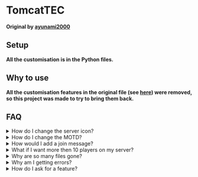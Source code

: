 [//]: # (Please click the "Open preview" button before viewing)
[//]: # (Please click the "Open preview" button before viewing)
[//]: # (Please click the "Open preview" button before viewing)
[//]: # (Please click the "Open preview" button before viewing)
[//]: # (Please click the "Open preview" button before viewing)
[//]: # (Please click the "Open preview" button before viewing)
[//]: # (Please click the "Open preview" button before viewing)
[//]: # (Please click the "Open preview" button before viewing)
[//]: # (Please click the "Open preview" button before viewing)
[//]: # (Please click the "Open preview" button before viewing)
[//]: # (Please click the "Open preview" button before viewing)
[//]: # (Please click the "Open preview" button before viewing)
[//]: # (Please click the "Open preview" button before viewing)
[//]: # (Please click the "Open preview" button before viewing)
[//]: # (Please click the "Open preview" button before viewing)
[//]: # (Please click the "Open preview" button before viewing)
[//]: # (Please click the "Open preview" button before viewing)
[//]: # (Please click the "Open preview" button before viewing)
[//]: # (Please click the "Open preview" button before viewing)
[//]: # (Please click the "Open preview" button before viewing)
[//]: # (Please click the "Open preview" button before viewing)
[//]: # (Please click the "Open preview" button before viewing)
[//]: # (Please click the "Open preview" button before viewing)
[//]: # (Please click the "Open preview" button before viewing)
[//]: # (Please click the "Open preview" button before viewing)
[//]: # (Please click the "Open preview" button before viewing)
[//]: # (Please click the "Open preview" button before viewing)
[//]: # (Please click the "Open preview" button before viewing)
[//]: # (Please click the "Open preview" button before viewing)
[//]: # (Please click the "Open preview" button before viewing)
[//]: # (Please click the "Open preview" button before viewing)
[//]: # (Please click the "Open preview" button before viewing)
[//]: # (Please click the "Open preview" button before viewing)
[//]: # (Please click the "Open preview" button before viewing)
[//]: # (Please click the "Open preview" button before viewing)
[//]: # (Please click the "Open preview" button before viewing)
[//]: # (Please click the "Open preview" button before viewing)
[//]: # (Please click the "Open preview" button before viewing)
[//]: # (Please click the "Open preview" button before viewing)
[//]: # (Please click the "Open preview" button before viewing)
[//]: # (Please click the "Open preview" button before viewing)
[//]: # (Please click the "Open preview" button before viewing)
[//]: # (Please click the "Open preview" button before viewing)
[//]: # (Please click the "Open preview" button before viewing)
[//]: # (Please click the "Open preview" button before viewing)
[//]: # (Please click the "Open preview" button before viewing)
[//]: # (Please click the "Open preview" button before viewing)
[//]: # (Please click the "Open preview" button before viewing)
[//]: # (Please click the "Open preview" button before viewing)
[//]: # (Please click the "Open preview" button before viewing)
[//]: # (Please click the "Open preview" button before viewing)
[//]: # (Please click the "Open preview" button before viewing)
[//]: # (Please click the "Open preview" button before viewing)
[//]: # (Please click the "Open preview" button before viewing)
[//]: # (Please click the "Open preview" button before viewing)
[//]: # (Please click the "Open preview" button before viewing)
[//]: # (Please click the "Open preview" button before viewing)
[//]: # (Please click the "Open preview" button before viewing)
[//]: # (Please click the "Open preview" button before viewing)
[//]: # (Please click the "Open preview" button before viewing)
# TomcatTEC
**Original by [ayunami2000](https://replit.com/@ayunami2000)**
## Setup
**All the customisation is in the Python files.**
## Why to use
**All the customisation features in the original file (see [here](https://replit.com/@ayunami2000/eaglercraft-server)) were removed, so this project was made to try to bring them back.**
## FAQ
<details><summary>How do I change the server icon?</summary>To change the icon, upload an image to the repl and change the filename in "main.py"</details>
<details><summary>How do I change the MOTD?</summary>To change the MOTD, just change the text in the variable in "main.py". (Color codes are supported!)</details>
<details><summary>How would I add a join message?</summary>Join messages are completely optional, leave it blank for it to be off, of you can write one and it will appear when you join the server.</details>
<details><summary>What if I want more then 10 players on my server?</summary>Change the variable, and you will change the max player count. <strong>Please do not go above 10 without boosting your Repl, unless you are okay with severe lag.</strong></details>
<details><summary>Why are so many files gone?</summary>I hid a lot of the files for an improved user experience, but if you want the files back, click on the 3 dots and then on "Show hidden files."</details>
<details><summary>Why am I getting errors?</summary>If it is before it starts, or after it ends, ignore it. Otherwise, email me at <strong>tomcat@proton.me</strong>.</details>
<details><summary>How do I ask for a feature?</summary>Email me at <strong>tomcat@proton.me</strong>.</details>